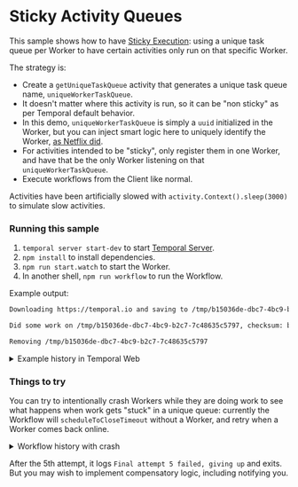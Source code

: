# Sticky Activity Queues

This sample shows how to have [Sticky Execution](https://docs.temporal.io/tasks/#sticky-execution): using a unique task queue per Worker to have certain activities only run on that specific Worker.

The strategy is:

- Create a `getUniqueTaskQueue` activity that generates a unique task queue name, `uniqueWorkerTaskQueue`.
- It doesn't matter where this activity is run, so it can be "non sticky" as per Temporal default behavior.
- In this demo, `uniqueWorkerTaskQueue` is simply a `uuid` initialized in the Worker, but you can inject smart logic here to uniquely identify the Worker, [as Netflix did](https://community.temporal.io/t/using-dynamic-task-queues-for-traffic-routing/3045).
- For activities intended to be "sticky", only register them in one Worker, and have that be the only Worker listening on that `uniqueWorkerTaskQueue`.
- Execute workflows from the Client like normal.

Activities have been artificially slowed with `activity.Context().sleep(3000)` to simulate slow activities.

### Running this sample

1. `temporal server start-dev` to start [Temporal Server](https://github.com/temporalio/cli/#installation).
1. `npm install` to install dependencies.
1. `npm run start.watch` to start the Worker.
1. In another shell, `npm run workflow` to run the Workflow.

Example output:

```bash
Downloading https://temporal.io and saving to /tmp/b15036de-dbc7-4bc9-b2c7-7c48635c5797

Did some work on /tmp/b15036de-dbc7-4bc9-b2c7-7c48635c5797, checksum: b3fc767460efa514753a75e6f3d7af97

Removing /tmp/b15036de-dbc7-4bc9-b2c7-7c48635c5797
```

<details>
<summary>Example history in Temporal Web</summary>

![image](https://user-images.githubusercontent.com/6764957/137707555-967503fd-d0d5-4b57-a04e-48d297ab7dfb.png)

</details>

### Things to try

You can try to intentionally crash Workers while they are doing work to see what happens when work gets "stuck" in a unique queue: currently the Workflow will `scheduleToCloseTimeout` without a Worker, and retry when a Worker comes back online.

<details>
<summary>Workflow history with crash</summary>

![image](https://user-images.githubusercontent.com/6764957/137708492-41611a1f-3093-4221-800c-017c0a9d88b2.png)

</details>

After the 5th attempt, it logs `Final attempt 5 failed, giving up` and exits. But you may wish to implement compensatory logic, including notifying you.
